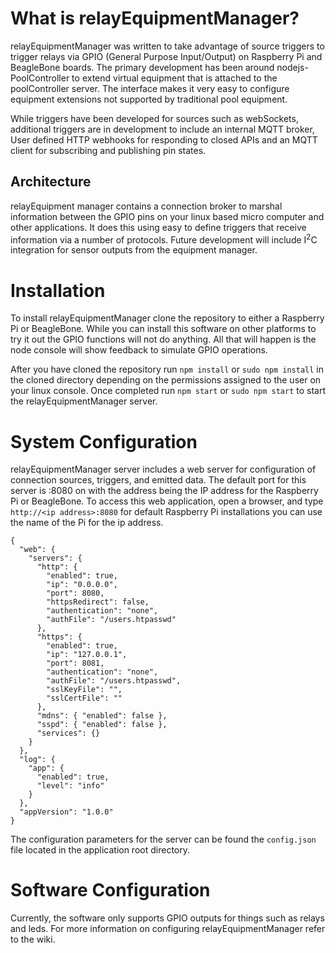 ﻿# What is relayEquipmentManager?
 relayEquipmentManager was written to take advantage of source triggers to trigger relays via GPIO (General Purpose Input/Output) on Raspberry Pi and BeagleBone boards.  The primary development has been around nodejs-PoolController to extend virtual equipment that is attached to the poolController server.  The interface makes it very easy to configure equipment extensions not supported by traditional pool equipment.
 
 While triggers have been developed for sources such as webSockets, additional triggers are in development to include an internal MQTT broker, User defined HTTP webhooks for responding to closed APIs and an MQTT client for subscribing and publishing pin states.
 
 ## Architecture
 relayEquipment manager contains a connection broker to marshal information between the GPIO pins on your linux based micro computer and other applications.  It does this using easy to define triggers that receive information via a number of protocols.  Future development will include I<sup>2</sup>C integration for sensor outputs from the equipment manager.
 
 # Installation
 To install relayEquipmentManager clone the repository to either a Raspberry Pi or BeagleBone.  While you can install this software on other platforms to try it out the GPIO functions will not do anything.  All that will happen is the node console will show feedback to simulate GPIO operations.

After you have cloned the repository run ```npm install``` or ```sudo npm install``` in the cloned directory depending on the permissions assigned to the user on your linux console.  Once completed run ```npm start``` or ```sudo npm start``` to start the relayEquipmentManager server.

# System Configuration
relayEquipmentManager server includes a web server for configuration of connection sources, triggers, and emitted data.  The default port for this server is :8080 on with the address being the IP address for the Raspberry Pi or BeagleBone.  To access this web application, open a browser, and type ```http://<ip address>:8080``` for default Raspberry Pi installations you can use the name of the Pi for the ip address.
```
{
  "web": {
    "servers": {
      "http": {
        "enabled": true,
        "ip": "0.0.0.0",
        "port": 8080,
        "httpsRedirect": false,
        "authentication": "none",
        "authFile": "/users.htpasswd"
      },
      "https": {
        "enabled": true,
        "ip": "127.0.0.1",
        "port": 8081,
        "authentication": "none",
        "authFile": "/users.htpasswd",
        "sslKeyFile": "",
        "sslCertFile": ""
      },
      "mdns": { "enabled": false },
      "sspd": { "enabled": false },
      "services": {}
    }
  },
  "log": {
    "app": {
      "enabled": true,
      "level": "info"
    }
  },
  "appVersion": "1.0.0"
}
```

The configuration parameters for the server can be found the ```config.json``` file located in the application root directory.

# Software Configuration
Currently, the software only supports GPIO outputs for things such as relays and leds.  For more information on configuring relayEquipmentManager refer to the wiki.


